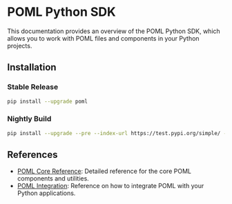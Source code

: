 # POML Python SDK

This documentation provides an overview of the POML Python SDK, which allows you to work with POML files and components in your Python projects.

## Installation

### Stable Release
```bash
pip install --upgrade poml
```

### Nightly Build
```bash
pip install --upgrade --pre --index-url https://test.pypi.org/simple/ --extra-index-url https://pypi.org/simple/ poml
```

## References

- [POML Core Reference](./core.md): Detailed reference for the core POML components and utilities.
- [POML Integration](./integration.md): Reference on how to integrate POML with your Python applications.
